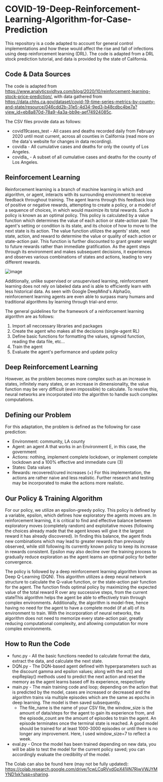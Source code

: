 # COVID-19-Deep-Reinforcement-Learning-Algorithm-for-Case-Prediction
This repository is a code adapted to account for general control implementations and how these would affect the rise and fall of infections using deep reinforcement learning (DRL). The code is adapted from a DRL stock prediction tutorial, and data is provided by the state of California. 

## Code & Data Sources
The code is adapted from https://www.analyticsvidhya.com/blog/2020/10/reinforcement-learning-stock-price-prediction/, with data gathered from https://data.chhs.ca.gov/dataset/covid-19-time-series-metrics-by-county-and-state/resource/046cdd2b-31e5-4d34-9ed3-b48cdbc4be7a?view_id=eb8a870d-78a9-4a3a-bb9e-aef74924085c.

The CSV files provide data as follows:
- covid19cases_test - All cases and deaths recorded daily from February 2020 until most current, across all counties in California (read more on the data's website for changes in data recording).
- covidla - All cumulative cases and deaths for only the county of Los Angeles.
- covidla_ - A subset of all cumulative cases and deaths for the county of Los Angeles.


## Reinforcement Learning
Reinforcement learning is a branch of machine learning in which and algorithm, or agent, interacts with its surrounding environment to receive feedback throughout training. The agent learns through this feedback loop of positive or negative rewards, attempting to create a policy, or a model of a sequence of choices, in which would maximize its total rewards. Such a policy is known as an optimal policy. This policy is calculated by a value function which determines the value of each action or state-action pair. The agent's setting or condition is its state, and its choice of how to move to the next state is its action. The value function utilizes the agents' state, next state, action, and reward to determine the value or quality of each action or state-action pair. This function is further discounted to grant greater weight to future rewards rather than immediate gratification. As the agent steps through its environment and makes subsequent decisions, it experiences and observes various combinations of states and actions, leading to very different rewards. 

![image](https://github.com/kimk333/COVID-19-Deep-Reinforcement-Learning-Algorithm-for-Case-Prediction/assets/109542237/82503423-1273-4e62-827b-f0441bfcaa3c)

Additionally, unlike supervised or unsupervised learning, reinforcement learning does not rely on labeled data and is able to efficiently learn with less historical data. As seen with Google DeepMind's AlphaGo, reinforcement learning agents are even able to surpass many humans and traditional algorithms by learning through trial-and error. 

The general guidelines for the framework of a reinforcement learning algorithm are as follows: 
1. Import all neccessary libraries and packages
2. Create the agent who makes all the decisions (single-agent RL)
3. Define basic functions for formatting the values, sigmoid function, reading the data file, etc...
4. Train the agent
5. Evaluate the agent's performance and update policy

## Deep Reinforcement Learning
However, as the problem becomes more complex such as an increase in states, infinitely many states, or an increase in dimensionality, the value function may be very difficult (even impossible) to calculate. To resolve this, neural networks are incorporated into the algorithm to handle such complex computations.


## Defining our Problem
For this adaptation, the problem is defined as the following for case prediction:
- Environment: community, LA county
- Agent: an agent A that works in an Environment E, in this case, the government
- Actions: nothing, implement complete lockdown, or implement complete lockdown and a 100% effective and immediate cure (3)
- States: Data values
- Rewards: recovered/cured increases (+)
For this implementation, the actions are rather naive and less realistic. Further research and testing may be incorporated to make the actions more realistic.

## Our Policy & Training Algorithm
For our policy, we utilize an epsilon-greedy policy. This policy is defined by a variable, epsilon, which defines how exploratory the agents moves are. In reinforcement learning, it is critical to find and effective balance between exploratory moves (completely random) and exploitative moves (following the choices already made that the agent knows will give it the largest reward it has already discovered). In finding this balance, the agent finds new combinations which may lead to greater rewards than previously observed, while still following its currently known policy to keep its increase in rewards consistent. Epsilon may also decline over the training process to gradually reduce exploration as the agent learns an optimal policy for better convergence. 

The policy is followed by a deep reinforcement learning algorithm known as Deep Q-Learning (DQN). This algorithm utilizes a deep neural network structure to calculate the Q-value function, or the state-action pair function for the agent. The function finds optimal policy by maximizing the expected value of the total reward R over any successive steps, from the current stateThis algorithm helps the agent be able to effectively train through complex environments. Additionally, the algorithm is model-free, hence having no need for the agent to have a complete model (if at all) of its environment to train. With the incorporation of neural networks, the algorithm does not need to memorize every state-action pair, greatly reducing computational complexity, and allowing computation for more complex environments.

## How to Run the Code
- func.py - All the basic functions needed to calculate format the data, extract the data, and calculate the next state.
- DQN.py - The DQN-based agent defined with hyperparameters such as the discount gamma and epsilon values; along with the act() and expReplay() methods used to predict the next action and reset the memory as the agent learns based off its experience, respectively
- main.py - The main training code and loop; depending on the action that is predicted by the model, cases are increased or decreased and the algorithm trains via multiple episodes which are the same as epochs in deep learning. The model is then saved subsequently.
    - The file_name is the name of your CSV file, the window_size is the amount of data/steps for the agent to gain its experience from, and the episode_count are the amount of episodes to train the agent. An episode terminates once the terminal state is reached. A good model should be trained for at least 1000-3000 episodes or until there is no longer any improvement. Here, I used window_size=7 to reflect a week.
- eval.py - Once the model has been trained depending on new data, you will be able to test the model for the current policy saved; you can accordingly evaluate the credibility of the model.

The Colab can also be found here (may not be fully updated): https://colab.research.google.com/drive/1cwLCqRVvdGpX41jlN7RjwVWJYMYND1xk?usp=sharing.


